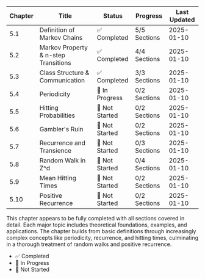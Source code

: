 | Chapter | Title                                | Status         | Progress     | Last Updated |
| ------- | ------------------------------------ | -------------- | ------------ | ------------ |
| 5.1     | Definition of Markov Chains          | ✅ Completed   | 5/5 Sections | 2025-01-10   |
| 5.2     | Markov Property & n-step Transitions | ✅ Completed   | 4/4 Sections | 2025-01-10   |
| 5.3     | Class Structure & Communication      | ✅ Completed   | 3/3 Sections | 2025-01-10   |
| 5.4     | Periodicity                          | 🚧 In Progress | 0/2 Sections | 2025-01-10   |
| 5.5     | Hitting Probabilities                | 📝 Not Started | 0/2 Sections | 2025-01-10   |
| 5.6     | Gambler's Ruin                       | 📝 Not Started | 0/2 Sections | 2025-01-10   |
| 5.7     | Recurrence and Transience            | 📝 Not Started | 0/3 Sections | 2025-01-10   |
| 5.8     | Random Walk in Z^d                   | 📝 Not Started | 0/4 Sections | 2025-01-10   |
| 5.9     | Mean Hitting Times                   | 📝 Not Started | 0/2 Sections | 2025-01-10   |
| 5.10    | Positive Recurrence                  | 📝 Not Started | 0/2 Sections | 2025-01-10   |

This chapter appears to be fully completed with all sections covered in detail. Each major topic includes theoretical foundations, examples, and applications. The chapter builds from basic definitions through increasingly complex concepts like periodicity, recurrence, and hitting times, culminating in a thorough treatment of random walks and positive recurrence.

- ✅ Completed
- 🚧 In Progress
- 📝 Not Started
